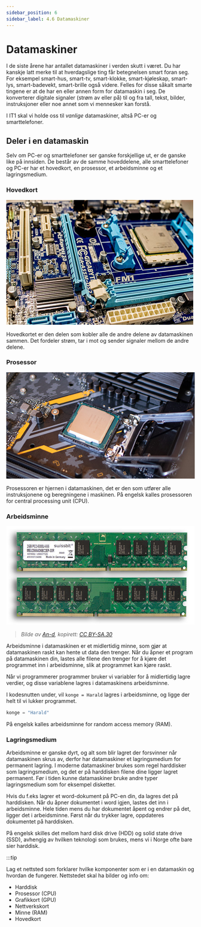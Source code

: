 ```yaml
---
sidebar_position: 6
sidebar_label: 4.6 Datamaskiner
---
```



# Datamaskiner

I de siste årene har antallet datamaskiner i verden skutt i været.
Du har kanskje latt merke til at hverdagslige ting får betegnelsen smart foran seg.
For eksempel smart-hus, smart-tv, smart-klokke, smart-kjøleskap, smart-lys, smart-badevekt, smart-brille også videre.
Felles for disse såkalt smarte tingene er at de har en eller annen form for datamaskin i seg.
De konverterer digitale signaler (strøm av eller på) til og fra tall, tekst, bilder, instruksjoner eller noe annet som vi mennesker kan forstå.

I IT1 skal vi holde oss til *vanlige* datamaskiner, altså PC-er og smarttelefoner.

## Deler i en datamaskin

Selv om PC-er og smarttelefoner ser ganske forskjellige ut, er de ganske like på innsiden.
De består av de samme hoveddelene, alle smarttelefoner og PC-er har et hovedkort, en prosessor, et arbeidsminne og et lagringsmedium.

### Hovedkort

![Hovedkort](./bilder/komponenter/hovedkort.jpg)

Hovedkortet er den delen som kobler alle de andre delene av datamaskinen sammen.
Det fordeler strøm, tar i mot og sender signaler mellom de andre delene.


### Prosessor

![Prosessor](./bilder/komponenter/cpu.jpg)

Prosessoren er hjernen i datamaskinen, det er den som utfører alle instruksjonene og beregningene i maskinen.
På engelsk kalles prosessoren for central processing unit (CPU).

### Arbeidsminne

![Prosessor](./bilder/komponenter/ram.jpeg)  
> *Bilde av [An-d](https://commons.wikimedia.org/wiki/File:Swissbit_2GB_PC2-5300U-555.jpg), kopirett: [CC BY-SA.30](https://creativecommons.org/licenses/by-sa/3.0/)*

Arbeidsminne i datamaskinen er et midlertidig minne, som gjør at datamaskinen raskt kan hente ut data den trenger.
Når du åpner et program på datamaskinen din, lastes alle filene den trenger for å kjøre det programmet inn i arbeidsminne, slik at programmet kan kjøre raskt.

Når vi programmerer programmer bruker vi variabler for å midlertidig lagre verdier, og disse variablene lagres i datamaskinens arbeidsminne.

I kodesnutten under, vil `konge = Harald` lagres i arbeidsminne, og ligge der helt til vi lukker programmet.

```python
konge = "Harald"
```

På engelsk kalles arbeidsminne for random access memory (RAM).

### Lagringsmedium

Arbeidsminne er ganske dyrt, og alt som blir lagret der forsvinner når datamaskinen skrus av, derfor har datamaskiner et lagringsmedium for permanent lagring.
I moderne datamaskiner brukes som regel harddisker som lagringsmedium, og det er på harddisken filene dine ligger lagret permanent.
Før i tiden kunne datamaskiner bruke andre typer lagringsmedium som for eksempel disketter.

Hvis du f.eks lagrer et word-dokument på PC-en din, da lagres det på harddisken.
Når du åpner dokumentet i word igjen, lastes det inn i arbeidsminne.
Hele tiden mens du har dokumentet åpent og endrer på det, ligger det i arbeidsminne.
Først når du trykker lagre, oppdateres dokumentet på harddisken.

På engelsk skilles det mellom hard disk drive (HDD) og solid state drive (SSD), avhengig av hvilken teknologi som brukes, mens vi i Norge ofte bare sier harddisk.

:::tip

Lag et nettsted som forklarer hvilke komponenter som er i en datamaskin og hvordan de fungerer. 
Nettstedet skal ha bilder og info om:
- Harddisk
- Prosessor (CPU)		
- Grafikkort (GPU)		
- Nettverkskort		
- Minne (RAM)		
- Hovedkort